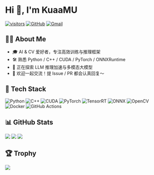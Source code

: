 # Hi 👋, I'm KuaaMU

[![visitors](https://komarev.com/ghpvc/?username=KuaaMU&style=flat-square&color=00C2FF)](https://github.com/KuaaMU)
[![GitHub](https://img.shields.io/badge/GitHub-181717?style=flat&logo=github&logoColor=white)](https://github.com/KuaaMU)
[![Gmail](https://img.shields.io/badge/Gmail-EA4335?style=flat&logo=gmail&logoColor=white)](mailto:XCM853629353@gmail.com)

## 🙋‍♂️ About Me
- 🎓 AI & CV 爱好者，专注高效训练与推理框架  
- 🛠️ 熟悉 Python / C++ / CUDA / PyTorch / ONNXRuntime  
- 🌱 正在探索 LLM 推理加速与多模态大模型  
- 🤝 欢迎一起交流！提 Issue / PR 都会认真回复～

## 🧰 Tech Stack
![Python](https://img.shields.io/badge/-Python-3776AB?style=flat&logo=python&logoColor=white)
![C++](https://img.shields.io/badge/-C++-00599C?style=flat&logo=c%2B%2B&logoColor=white)
![CUDA](https://img.shields.io/badge/-CUDA-76B900?style=flat&logo=nvidia&logoColor=white)
![PyTorch](https://img.shields.io/badge/-PyTorch-EE4C2C?style=flat&logo=pytorch&logoColor=white)
![TensorRT](https://img.shields.io/badge/-TensorRT-76B900?style=flat&logo=nvidia&logoColor=white)
![ONNX](https://img.shields.io/badge/-ONNX-005CED?style=flat&logo=onnx&logoColor=white)
![OpenCV](https://img.shields.io/badge/-OpenCV-5C3EE8?style=flat&logo=opencv&logoColor=white)
![Docker](https://img.shields.io/badge/-Docker-2496ED?style=flat&logo=docker&logoColor=white)
![GitHub Actions](https://img.shields.io/badge/-GitHub%20Actions-2088FF?style=flat&logo=github-actions&logoColor=white)

## 📊 GitHub Stats
![](https://github-readme-stats.vercel.app/api?username=KuaaMU&show_icons=true&theme=radical&hide_border=true)
![](https://github-readme-streak-stats.herokuapp.com/?user=KuaaMU&theme=radical&hide_border=true)
![](https://github-readme-stats.vercel.app/api/top-langs/?username=KuaaMU&langs_count=8&layout=compact&theme=radical&hide_border=true)
## 🏆 Trophy
![](https://github-profile-trophy.vercel.app/?username=KuaaMU&theme=radical&no-frame=true&column=7)

